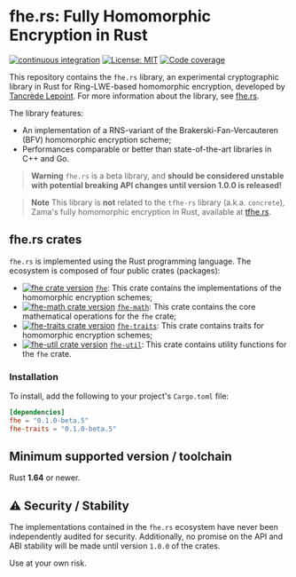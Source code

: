 # fhe.rs: Fully Homomorphic Encryption in Rust

[![continuous integration](https://github.com/tlepoint/fhe.rs/actions/workflows/rust.yml/badge.svg?branch=main)](https://github.com/tlepoint/fhe.rs/actions/workflows/rust.yml) [![License: MIT](https://img.shields.io/badge/License-MIT-yellow.svg)](https://opensource.org/licenses/MIT) [![Code coverage](https://codecov.io/gh/tlepoint/fhe.rs/branch/main/graph/badge.svg?token=LCBSDMB5NS)](https://codecov.io/gh/tlepoint/fhe.rs)

This repository contains the `fhe.rs` library, an experimental cryptographic library in Rust for Ring-LWE-based homomorphic encryption, developed by [Tancrède Lepoint](https://tancre.de).
For more information about the library, see [fhe.rs](https://fhe.rs).

The library features:

* An implementation of a RNS-variant of the Brakerski-Fan-Vercauteren (BFV) homomorphic encryption scheme;
* Performances comparable or better than state-of-the-art libraries in C++ and Go.

> **Warning**
> `fhe.rs` is a beta library, and **should be considered unstable with potential breaking API changes until version 1.0.0 is released!**

> **Note**
> This library is **not** related to the `tfhe-rs` library (a.k.a. `concrete`), Zama's fully homomorphic encryption in Rust, available at [tfhe.rs](https://github.com/zama-ai/tfhe-rs).

## fhe.rs crates

`fhe.rs` is implemented using the Rust programming language. The ecosystem is composed of four public crates (packages):

* [![fhe crate version](https://img.shields.io/crates/v/fhe.svg)](https://crates.io/crates/fhe) [`fhe`](https://crates.io/crates/fhe): This crate contains the implementations of the homomorphic encryption schemes;
* [![fhe-math crate version](https://img.shields.io/crates/v/fhe-math.svg)](https://crates.io/crates/fhe-math) [`fhe-math`](https://crates.io/crates/fhe-math): This crate contains the core mathematical operations for the `fhe` crate;
* [![fhe-traits crate version](https://img.shields.io/crates/v/fhe-traits.svg)](https://crates.io/crates/fhe-traits) [`fhe-traits`](https://crates.io/crates/fhe-traits): This crate contains traits for homomorphic encryption schemes;
* [![fhe-util crate version](https://img.shields.io/crates/v/fhe-util.svg)](https://crates.io/crates/fhe-util) [`fhe-util`](https://crates.io/crates/fhe-util): This crate contains utility functions for the `fhe` crate.

### Installation

To install, add the following to your project's `Cargo.toml` file:

```toml
[dependencies]
fhe = "0.1.0-beta.5"
fhe-traits = "0.1.0-beta.5"
```

## Minimum supported version / toolchain

Rust **1.64** or newer.

## ⚠️ Security / Stability

The implementations contained in the `fhe.rs` ecosystem have never been independently audited for security.
Additionally, no promise on the API and ABI stability will be made until version `1.0.0` of the crates.

Use at your own risk.
